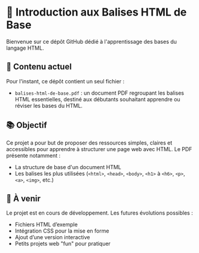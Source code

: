 # 📘 Introduction aux Balises HTML de Base

Bienvenue sur ce dépôt GitHub dédié à l'apprentissage des bases du langage HTML.

## 📄 Contenu actuel

Pour l'instant, ce dépôt contient un seul fichier :

- `balises-html-de-base.pdf` : un document PDF regroupant les balises HTML essentielles, destiné aux débutants souhaitant apprendre ou réviser les bases du HTML.

## 📚 Objectif

Ce projet a pour but de proposer des ressources simples, claires et accessibles pour apprendre à structurer une page web avec HTML. Le PDF présente notamment :
- La structure de base d'un document HTML
- Les balises les plus utilisées (`<html>`, `<head>`, `<body>`, `<h1>` à `<h6>`, `<p>`, `<a>`, `<img>`, etc.)

## 🚧 À venir

Le projet est en cours de développement. Les futures évolutions possibles :
- Fichiers HTML d’exemple
- Intégration CSS pour la mise en forme
- Ajout d’une version interactive
- Petits projets web "fun" pour pratiquer
